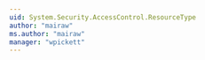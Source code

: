 ```yaml
---
uid: System.Security.AccessControl.ResourceType
author: "mairaw"
ms.author: "mairaw"
manager: "wpickett"
---
```

